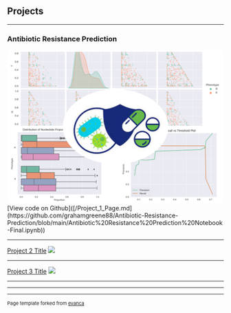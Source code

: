 ## Projects

---
### Antibiotic Resistance Prediction
<img src="images/Thumbnail.jpg"/>
[View code on Github]([/Project_1_Page.md](https://github.com/grahamgreene88/Antibiotic-Resistance-Prediction/blob/main/Antibiotic%20Resistance%20Prediction%20Notebook-Final.ipynb))

---
[Project 2 Title](/Project_1_Page)
<img src="images/dummy_thumbnail.jpg?raw=true"/>

---
[Project 3 Title](http://example.com/)
<img src="images/dummy_thumbnail.jpg?raw=true"/>

---


---




---
<p style="font-size:11px">Page template forked from <a href="https://github.com/evanca/quick-portfolio">evanca</a></p>
<!-- Remove above link if you don't want to attibute -->
